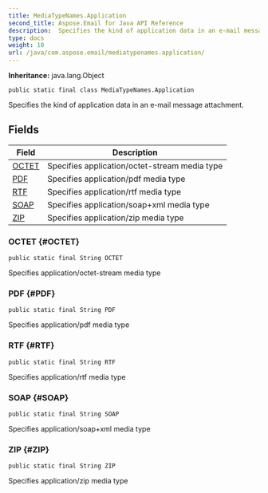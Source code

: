```yaml
---
title: MediaTypeNames.Application
second_title: Aspose.Email for Java API Reference
description:  Specifies the kind of application data in an e-mail message attachment.
type: docs
weight: 10
url: /java/com.aspose.email/mediatypenames.application/
---
```

**Inheritance:**
java.lang.Object
```
public static final class MediaTypeNames.Application
```

Specifies the kind of application data in an e-mail message attachment.
## Fields

| Field | Description |
| --- | --- |
| [OCTET](#OCTET) | Specifies application/octet-stream media type |
| [PDF](#PDF) | Specifies application/pdf media type |
| [RTF](#RTF) | Specifies application/rtf media type |
| [SOAP](#SOAP) | Specifies application/soap+xml media type |
| [ZIP](#ZIP) | Specifies application/zip media type |
### OCTET {#OCTET}
```
public static final String OCTET
```


Specifies application/octet-stream media type

### PDF {#PDF}
```
public static final String PDF
```


Specifies application/pdf media type

### RTF {#RTF}
```
public static final String RTF
```


Specifies application/rtf media type

### SOAP {#SOAP}
```
public static final String SOAP
```


Specifies application/soap+xml media type

### ZIP {#ZIP}
```
public static final String ZIP
```


Specifies application/zip media type

